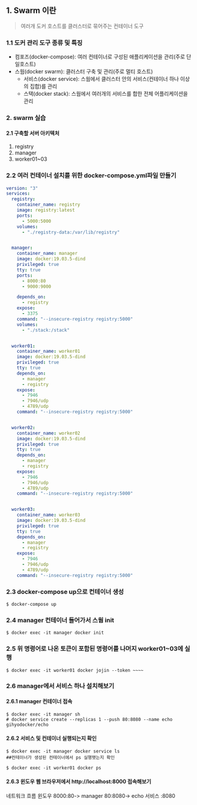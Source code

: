 ## 1. Swarm 이란
> 여러개 도커 호스트를 클러스터로 묶어주는 컨테이너 도구
### 1.1 도커 관리 도구 종류 및 특징
- 컴포즈(docker-compose): 여러 컨테이너로 구성된 애플리케이션을 관리(주로 단일호스트)
- 스웜(docker swarm): 클러스터 구축 및 관리(주로 멀티 호스트)
  - 서비스(docker service): 스웜에서 클러스터 안의 서비스(컨테이너 하나 이상의 집합)를 관리
  - 스택(docker stack): 스웜에서 여러개의 서비스를 합한 전체 어플리케이션을 관리
### 2. swarm 실습
#### 2.1 구축할 서버 아키텍처

1. registry
2. manager
3. worker01~03

### 2.2 여러 컨테이너 설치를 위한 docker-compose.yml파일 만들기
```yml
version: "3"
services: 
  registry:
    container_name: registry
    image: registry:latest
    ports: 
      - 5000:5000
    volumes: 
      - "./registry-data:/var/lib/registry"


  manager:
    container_name: manager
    image: docker:19.03.5-dind
    privileged: true
    tty: true
    ports:
      - 8000:80
      - 9000:9000

    depends_on: 
      - registry
    expose: 
      - 3375
    command: "--insecure-registry registry:5000"
    volumes: 
      - "./stack:/stack"


  worker01:
    container_name: worker01
    image: docker:19.03.5-dind
    privileged: true
    tty: true
    depends_on: 
      - manager
      - registry
    expose: 
      - 7946
      - 7946/udp
      - 4789/udp
    command: "--insecure-registry registry:5000"


  worker02:
    container_name: worker02
    image: docker:19.03.5-dind
    privileged: true
    tty: true
    depends_on: 
      - manager
      - registry
    expose: 
      - 7946
      - 7946/udp
      - 4789/udp
    command: "--insecure-registry registry:5000"


  worker03:
    container_name: worker03
    image: docker:19.03.5-dind
    privileged: true
    tty: true
    depends_on: 
      - manager
      - registry
    expose: 
      - 7946
      - 7946/udp
      - 4789/udp
    command: "--insecure-registry registry:5000"

```

### 2.3 docker-compose up으로 컨테이너 생성
```
$ docker-compose up
```

### 2.4 manager 컨테이너 들어가서 스웜 init
```
$ docker exec -it manager docker init
```
### 2.5 위 명령어로 나온 토큰이 포함된 명령어를 나머지 worker01~03에 실행
```
$ docker exec -it worker01 docker jojin --token ~~~~
```

### 2.6 manager에서 서비스 하나 설치해보기
#### 2.6.1 manager 컨테이너 접속
```
$ docker exec -it manager sh
# docker service create --replicas 1 --push 80:8080 --name echo gihyodocker/echo
```
#### 2.6.2 서비스 및 컨테이너 실행되는지 확인
```
$ docker exec -it manager docker service ls
##컨테이너가 생성된 컨테이너에서 ps 실행됏는지 확인

$ docker exec -it worker01 docker ps
```

#### 2.6.3 윈도우 웹 브라우저에서 http://localhost:8000 접속해보기
네트워크 흐름
윈도우 8000:80-> 
manager 80:8080-> 
echo 서비스 :8080

